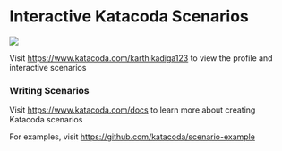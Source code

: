 # Interactive Katacoda Scenarios

[![](http://shields.katacoda.com/katacoda/karthikadiga123/count.svg)](https://www.katacoda.com/karthikadiga123 "Get your profile on Katacoda.com")

Visit https://www.katacoda.com/karthikadiga123 to view the profile and interactive scenarios

### Writing Scenarios
Visit https://www.katacoda.com/docs to learn more about creating Katacoda scenarios

For examples, visit https://github.com/katacoda/scenario-example
